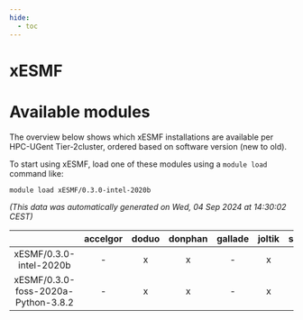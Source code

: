 ```yaml
---
hide:
  - toc
---
```


xESMF
=====

# Available modules


The overview below shows which xESMF installations are available per HPC-UGent Tier-2cluster, ordered based on software version (new to old).

To start using xESMF, load one of these modules using a `module load` command like:

```shell
module load xESMF/0.3.0-intel-2020b
```

*(This data was automatically generated on Wed, 04 Sep 2024 at 14:30:02 CEST)*  

| |accelgor|doduo|donphan|gallade|joltik|shinx|skitty|
| :---: | :---: | :---: | :---: | :---: | :---: | :---: | :---: |
|xESMF/0.3.0-intel-2020b|-|x|x|-|x|-|x|
|xESMF/0.3.0-foss-2020a-Python-3.8.2|-|x|x|-|x|-|x|
